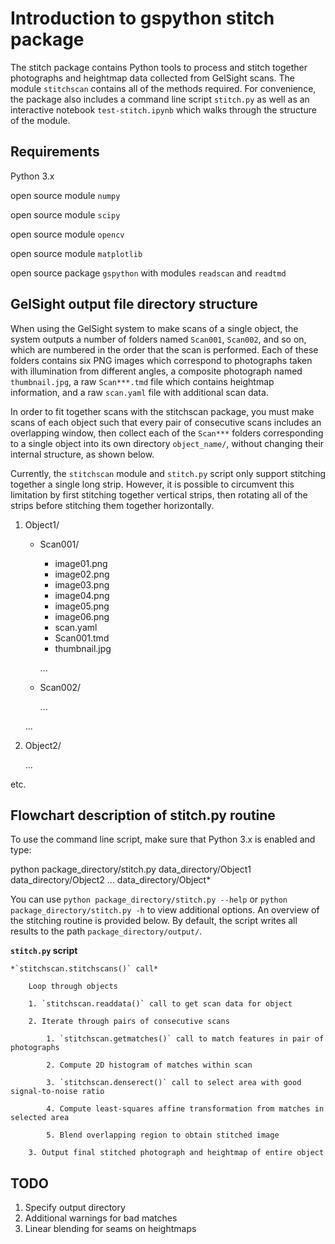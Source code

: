 # Introduction to gspython stitch package

The stitch package contains Python tools to process and stitch together photographs and heightmap data collected from GelSight scans. The module `stitchscan` contains all of the methods required. For convenience, the package also includes a command line script `stitch.py` as well as an interactive notebook `test-stitch.ipynb` which walks through the structure of the module.

## Requirements

Python 3.x

open source module `numpy`

open source module `scipy`

open source module `opencv`

open source module `matplotlib`

open source package `gspython` with modules `readscan` and `readtmd`

## GelSight output file directory structure

When using the GelSight system to make scans of a single object, the system outputs a number of folders named `Scan001`, `Scan002`, and so on, which are numbered in the order that the scan is performed. Each of these folders contains six PNG images which correspond to photographs taken with illumination from different angles, a composite photograph named `thumbnail.jpg`, a raw `Scan***.tmd` file which contains heightmap information, and a raw `scan.yaml` file with additional scan data. 

In order to fit together scans with the stitchscan package, you must make scans of each object such that every pair of consecutive scans includes  an overlapping window, then collect each of the `Scan***` folders corresponding to a single object into its own directory `object_name/`, without changing their internal structure, as shown below. 

Currently, the `stitchscan` module and `stitch.py` script only support stitching together a single long strip. However, it is possible to circumvent this limitation by first stitching together vertical strips, then rotating all of the strips before stitching them together horizontally. 

1. Object1/
    * Scan001/
        * image01.png
        * image02.png
        * image03.png
        * image04.png
        * image05.png
        * image06.png
        * scan.yaml
        * Scan001.tmd
        * thumbnail.jpg
        
        ...
    * Scan002/
        
        ...
    
    ...
2. Object2/
    
    ...

etc.

## Flowchart description of stitch.py routine

To use the command line script, make sure that Python 3.x is enabled and type:

<div>
    
python package_directory/stitch.py data_directory/Object1 data_directory/Object2 ... data_directory/Object*
    
</div>

You can use `python package_directory/stitch.py --help` or `python package_directory/stitch.py -h` to view additional options. An overview of the stitching routine is provided below. By default, the script writes all results to the path `package_directory/output/`. 

**`stitch.py` script**

    *`stitchscan.stitchscans()` call*
    
        Loop through objects
        
        1. `stitchscan.readdata()` call to get scan data for object
        
        2. Iterate through pairs of consecutive scans
        
            1. `stitchscan.getmatches()` call to match features in pair of photographs
            
            2. Compute 2D histogram of matches within scan
            
            3. `stitchscan.denserect()` call to select area with good signal-to-noise ratio
            
            4. Compute least-squares affine transformation from matches in selected area
            
            5. Blend overlapping region to obtain stitched image
        
        3. Output final stitched photograph and heightmap of entire object

## TODO
1. Specify output directory
2. Additional warnings for bad matches
3. Linear blending for seams on heightmaps